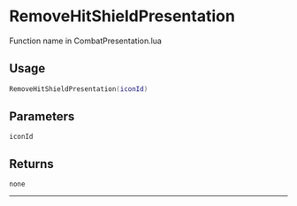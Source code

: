 # RemoveHitShieldPresentation
Function name in CombatPresentation.lua
## Usage
```lua
RemoveHitShieldPresentation(iconId)
```
## Parameters
`iconId`
## Returns
`none`

---